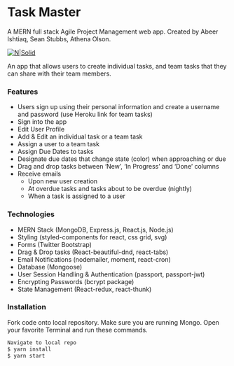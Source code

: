 # Task Master
A MERN full stack Agile Project Management web app. Created by Abeer Ishtiaq, Sean Stubbs, Athena Olson.

[![N|Solid](https://cloudinary-res.cloudinary.com/image/upload/c_limit,h_540,w_770/f_auto,fl_lossy,q_auto/roajtdilgzhoasmx6yaag.png)](https://gwtaskmaster.herokuapp.com/)

An app that allows users to create individual tasks, and team tasks that they can share with their team members.
### Features
  - Users sign up using their personal information and create a username and password (use Heroku link for team tasks)
  - Sign into the app
  - Edit User Profile
  - Add & Edit an individual task or a team task
  - Assign a user to a team task
  - Assign Due Dates to tasks
  - Designate due dates that change state (color) when approaching or due
  - Drag and drop tasks between ‘New’, ‘In Progress’ and ‘Done’ columns
  - Receive emails
    - Upon new user creation
    - At overdue tasks and tasks about to be overdue (nightly)
    - When a task is assigned to a user

### Technologies
  - MERN Stack (MongoDB, Express.js, React.js, Node.js)
  - Styling (styled-components for react, css grid, svg)
  - Forms (Twitter Bootstrap)
  - Drag & Drop tasks (React-beautiful-dnd, react-tabs)
  - Email Notifications (nodemailer, moment, react-cron)
  - Database (Mongoose)
  - User Session Handling & Authentication (passport, passport-jwt)
  - Encrypting Passwords (bcrypt package)
  - State Management (React-redux, react-thunk)

### Installation
Fork code onto local repository. Make sure you are running Mongo. Open your favorite Terminal and run these commands.

```sh
Navigate to local repo
$ yarn install
$ yarn start
```